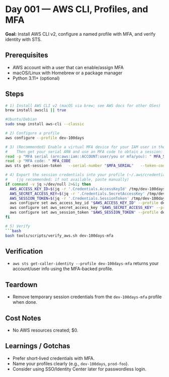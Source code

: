 # Day 001 — AWS CLI, Profiles, and MFA

**Goal:** Install AWS CLI v2, configure a named profile with MFA, and verify identity with STS.

## Prerequisites
- AWS account with a user that can enable/assign MFA
- macOS/Linux with Homebrew or a package manager
- Python 3.11+ (optional)

## Steps
```bash
# 1) Install AWS CLI v2 (macOS via brew; see AWS docs for other OSes)
brew install awscli || true

#Ubuntu/Debian
sudo snap install aws-cli --classic

# 2) Configure a profile
aws configure --profile dev-100days

# 3) (Recommended) Enable a virtual MFA device for your IAM user in the console.
#    Then get your serial ARN and use an MFA code to obtain a session:
read -p "MFA serial (arn:aws:iam::ACCOUNT:user/you or mfa/you): " MFA_SERIAL
read -p "MFA code: " MFA_CODE
aws sts get-session-token   --serial-number "$MFA_SERIAL"   --token-code "$MFA_CODE"   --profile dev-100days   --duration-seconds 43200   --output json > /tmp/dev-100days-session.json

# 4) Export the session credentials into your profile (~/.aws/credentials)
#    (jq recommended; if not available, paste manually)
if command -v jq >/dev/null 2>&1; then
  AWS_ACCESS_KEY_ID=$(jq -r '.Credentials.AccessKeyId' /tmp/dev-100days-session.json)
  AWS_SECRET_ACCESS_KEY=$(jq -r '.Credentials.SecretAccessKey' /tmp/dev-100days-session.json)
  AWS_SESSION_TOKEN=$(jq -r '.Credentials.SessionToken' /tmp/dev-100days-session.json)
  aws configure set aws_access_key_id "$AWS_ACCESS_KEY_ID" --profile dev-100days-mfa
  aws configure set aws_secret_access_key "$AWS_SECRET_ACCESS_KEY" --profile dev-100days-mfa
  aws configure set aws_session_token "$AWS_SESSION_TOKEN" --profile dev-100days-mfa
fi

# 5) Verify
```bash
bash tools/scripts/verify_aws.sh dev-100days-mfa
```

## Verification
- `aws sts get-caller-identity --profile dev-100days-mfa` returns your account/user info using the MFA-backed profile.

## Teardown
- Remove temporary session credentials from the `dev-100days-mfa` profile when done.


## Cost Notes
- No AWS resources created; $0.

## Learnings / Gotchas
- Prefer short‑lived credentials with MFA.
- Name your profiles clearly (e.g., `dev-100days`, `prod-foo`).
- Consider using SSO/Identity Center later for passwordless login.
